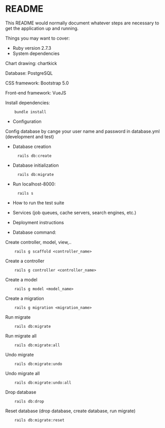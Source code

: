 # README

This README would normally document whatever steps are necessary to get the
application up and running.

Things you may want to cover:

* Ruby version
  2.7.3
* System dependencies
  
Chart drawing: chartkick
  
Database: PostgreSQL
  
CSS framework: Bootstrap 5.0
  
Front-end framework: VueJS 
  
Install dependencies:
            
        bundle install

* Configuration
  
Config database by cange your user name and password in database.yml (development and test)
    

* Database creation 
  
        rails db:create
  
    
* Database initialization
  
        rails db:migrate

* Run localhost-8000:
  
        rails s

* How to run the test suite

* Services (job queues, cache servers, search engines, etc.)

* Deployment instructions

* Database command:

Create controller, model, view,..
        
        rails g scaffold <controller_name>

Create a controller

        rails g controller <controller_name>

Create a model

        rails g model <model_name>

Create a migration

        rails g migration <migration_name>

Run migrate

        rails db:migrate

Run migrate all

        rails db:migrate:all


Undo migrate

        rails db:migrate:undo

Undo migrate all

        rails db:migrate:undo:all

Drop database

        rails db:drop

Reset database (drop database, create database, run migrate)

        rails db:migrate:reset